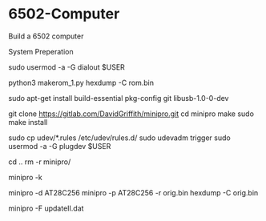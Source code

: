 # 6502-Computer
Build a 6502 computer


System Preperation

sudo usermod -a -G dialout $USER

python3 makerom_1.py 
hexdump -C rom.bin 

sudo apt-get install build-essential pkg-config git libusb-1.0-0-dev

git clone https://gitlab.com/DavidGriffith/minipro.git
cd minipro
make
sudo make install

sudo cp udev/*.rules /etc/udev/rules.d/
sudo udevadm trigger
sudo usermod -a -G plugdev $USER

cd ..
rm -r minipro/

minipro -k

minipro -d AT28C256 
minipro -p AT28C256 -r orig.bin
hexdump -C orig.bin 

minipro -F updateII.dat
